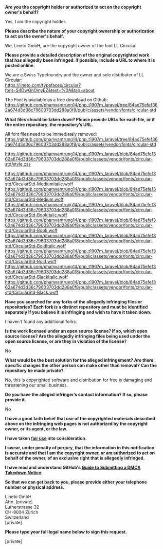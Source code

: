 **Are you the copyright holder or authorized to act on the copyright owner's behalf?**  
  
Yes, I am the copyright holder.  
  
**Please describe the nature of your copyright ownership or authorization to act on the owner's behalf.**  
  
We, Lineto GmbH, are the copyright owner of the font LL Circular.  
  
**Please provide a detailed description of the original copyrighted work that has allegedly been infringed. If possible, include a URL to where it is posted online.**  
  
We are a Swiss Typefoundry and the owner and sole distributer of LL Circular:  
https://lineto.com/typefaces/circular?font=S4DwQnOmyEZ&text=%0A&tab=about  
  
The Font is available as a free download on Github:  
https://github.com/phamvantrung14/php_t1907m_laravel/tree/84ad75efef362a674d3d36c79603703dd288a0f8/public/assets/vendor/fonts/circular-std  
  
**What files should be taken down? Please provide URLs for each file, or if the entire repository, the repository’s URL.**  
  
All font files need to be immediately removed:  
https://github.com/phamvantrung14/php_t1907m_laravel/tree/84ad75efef362a674d3d36c79603703dd288a0f8/public/assets/vendor/fonts/circular-std  
  
https://github.com/phamvantrung14/php_t1907m_laravel/blob/84ad75efef362a674d3d36c79603703dd288a0f8/public/assets/vendor/fonts/circular-std/style.css  
  
https://github.com/phamvantrung14/php_t1907m_laravel/blob/84ad75efef362a674d3d36c79603703dd288a0f8/public/assets/vendor/fonts/circular-std/CircularStd-MediumItalic.woff  
https://github.com/phamvantrung14/php_t1907m_laravel/blob/84ad75efef362a674d3d36c79603703dd288a0f8/public/assets/vendor/fonts/circular-std/CircularStd-Medium.woff  
https://github.com/phamvantrung14/php_t1907m_laravel/blob/84ad75efef362a674d3d36c79603703dd288a0f8/public/assets/vendor/fonts/circular-std/CircularStd-BookItalic.woff  
https://github.com/phamvantrung14/php_t1907m_laravel/blob/84ad75efef362a674d3d36c79603703dd288a0f8/public/assets/vendor/fonts/circular-std/CircularStd-Book.woff  
https://github.com/phamvantrung14/php_t1907m_laravel/blob/84ad75efef362a674d3d36c79603703dd288a0f8/public/assets/vendor/fonts/circular-std/CircularStd-BoldItalic.woff  
https://github.com/phamvantrung14/php_t1907m_laravel/blob/84ad75efef362a674d3d36c79603703dd288a0f8/public/assets/vendor/fonts/circular-std/CircularStd-Bold.woff  
https://github.com/phamvantrung14/php_t1907m_laravel/blob/84ad75efef362a674d3d36c79603703dd288a0f8/public/assets/vendor/fonts/circular-std/CircularStd-BlackItalic.woff  
https://github.com/phamvantrung14/php_t1907m_laravel/blob/84ad75efef362a674d3d36c79603703dd288a0f8/public/assets/vendor/fonts/circular-std/CircularStd-Black.woff  
  
**Have you searched for any forks of the allegedly infringing files or repositories? Each fork is a distinct repository and must be identified separately if you believe it is infringing and wish to have it taken down.**  
  
I haven't found any additional forks.  
  
**Is the work licensed under an open source license? If so, which open source license? Are the allegedly infringing files being used under the open source license, or are they in violation of the license?**  
  
No  
  
**What would be the best solution for the alleged infringement? Are there specific changes the other person can make other than removal? Can the repository be made private?**  
  
No, this is copyrighted software and distribution for free is damaging and threatening our small business.  
  
**Do you have the alleged infringer’s contact information? If so, please provide it.**  
  
No  
  
**I have a good faith belief that use of the copyrighted materials described above on the infringing web pages is not authorized by the copyright owner, or its agent, or the law.**  
  
**I have taken <a href="https://www.lumendatabase.org/topics/22">fair use</a> into consideration.**  
  
**I swear, under penalty of perjury, that the information in this notification is accurate and that I am the copyright owner, or am authorized to act on behalf of the owner, of an exclusive right that is allegedly infringed.**  
  
**I have read and understand GitHub's <a href="https://docs.github.com/articles/guide-to-submitting-a-dmca-takedown-notice/">Guide to Submitting a DMCA Takedown Notice</a>.**  
  
**So that we can get back to you, please provide either your telephone number or physical address.**  
  
Lineto GmbH  
Attn. [private]  
Lutherstrasse 32  
CH-8004 Zürich  
Switzerland  
[private]  
  
**Please type your full legal name below to sign this request.**  
  
[private]  
